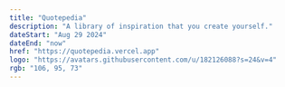 ```yaml
---
title: "Quotepedia"
description: "A library of inspiration that you create yourself."
dateStart: "Aug 29 2024"
dateEnd: "now"
href: "https://quotepedia.vercel.app"
logo: "https://avatars.githubusercontent.com/u/182126088?s=24&v=4"
rgb: "106, 95, 73"
---
```

